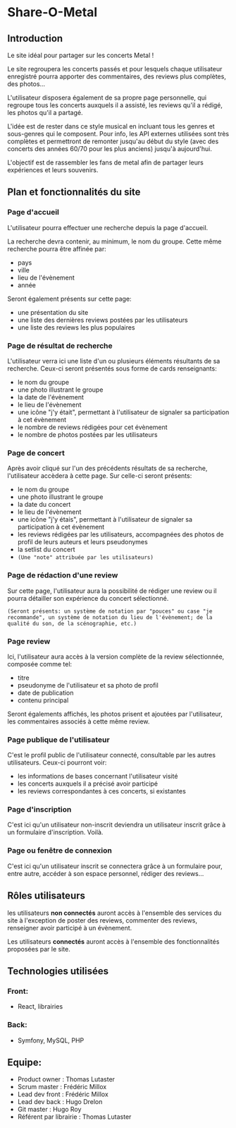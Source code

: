 # Share-O-Metal

## Introduction

Le site idéal pour partager sur les concerts Metal !

Le site regroupera les concerts passés et pour lesquels chaque utilisateur enregistré pourra apporter des commentaires, des reviews plus complètes, des photos...

L'utilisateur disposera également de sa propre page personnelle, qui regroupe tous les concerts auxquels il a assisté, les reviews qu'il a rédigé, les photos qu'il a partagé.

L'idée est de rester dans ce style musical en incluant tous les genres et sous-genres qui le composent.
Pour info, les API externes utilisées sont très complètes et permettront de remonter jusqu'au début du style
(avec des concerts des années 60/70 pour les plus anciens) jusqu'à aujourd'hui.

L'objectif est de rassembler les fans de metal afin de partager leurs expériences et leurs souvenirs.

## Plan et fonctionnalités du site

### Page d'accueil

L'utilisateur pourra effectuer une recherche depuis la page d'accueil.

La recherche devra contenir, au minimum, le nom du groupe.
Cette même recherche pourra être affinée par:
- pays
- ville
- lieu de l'évènement
- année

Seront également présents sur cette page:
- une présentation du site
- une liste des dernières reviews postées par les utilisateurs
- une liste des reviews les plus populaires

### Page de résultat de recherche

L'utilisateur verra ici une liste d'un ou plusieurs éléments résultants de sa recherche. Ceux-ci seront présentés sous forme de cards renseignants:
- le nom du groupe
- une photo illustrant le groupe
- la date de l'évènement
- le lieu de l'évènement
- une icône "j'y était", permettant à l'utilisateur de signaler sa participation à cet évènement
- le nombre de reviews rédigées pour cet évènement
- le nombre de photos postées par les utilisateurs

### Page de concert

Après avoir cliqué sur l'un des précédents résultats de sa recherche, l'utilisateur accèdera à cette page. Sur celle-ci seront présents:
- le nom du groupe
- une photo illustrant le groupe
- la date du concert
- le lieu de l'évènement
- une icône "j'y étais", permettant à l'utilisateur de signaler sa participation à cet évènement
- les reviews rédigées par les utilisateurs, accompagnées des photos de profil de leurs auteurs et leurs pseudonymes
- la setlist du concert
- ```(Une "note" attribuée par les utilisateurs)```

### Page de rédaction d'une review

Sur cette page, l'utilisateur aura la possibilité de rédiger une review ou il pourra détailler son expérience du concert sélectionné.

```(Seront présents: un système de notation par "pouces" ou case "je recommande", un système de notation du lieu de l'évènement; de la qualité du son, de la scénographie, etc.)```

### Page review

Ici, l'utilisateur aura accès à la version complète de la review sélectionnée, composée comme tel:
- titre
- pseudonyme de l'utilisateur et sa photo de profil
- date de publication
- contenu principal

Seront égalements affichés, les photos prisent et ajoutées par l'utilisateur, les commentaires associés à cette même review.

### Page publique de l'utilisateur

C'est le profil public de l'utilisateur connecté, consultable par les autres utilisateurs. Ceux-ci pourront voir:
- les informations de bases concernant l'utilisateur visité
- les concerts auxquels il a précisé avoir participé
- les reviews correspondantes à ces concerts, si existantes

### Page d'inscription

C'est ici qu'un utilisateur non-inscrit deviendra un utilisateur inscrit grâce à un formulaire d'inscription. Voilà.

### Page ou fenêtre de connexion

C'est ici qu'un utilisateur inscrit se connectera grâce à un formulaire pour, entre autre, accéder à son espace personnel, rédiger des reviews...

## Rôles utilisateurs

les utilisateurs **non connectés** auront accès à l'ensemble des services du site à l'exception de poster des reviews, commenter des reviews, renseigner avoir participé à un évènement.

Les utilisateurs **connectés** auront accès à l'ensemble des fonctionnalités proposées par le site.

## Technologies utilisées

### Front:
- React, librairies

### Back:
- Symfony, MySQL, PHP

## Equipe:

- Product owner : Thomas Lutaster
- Scrum master : Frédéric Millox
- Lead dev front : Frédéric Millox
- Lead dev back : Hugo Drelon
- Git master : Hugo Roy
- Référent par librairie : Thomas Lutaster
